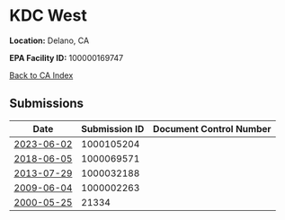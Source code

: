 # KDC West

**Location:** Delano, CA

**EPA Facility ID:** 100000169747

[Back to CA Index](../../index.md)

## Submissions

| Date | Submission ID | Document Control Number |
|------|--------------|-------------------------|
| [2023-06-02](submissions/1000105204.md) | 1000105204 |  |
| [2018-06-05](submissions/1000069571.md) | 1000069571 |  |
| [2013-07-29](submissions/1000032188.md) | 1000032188 |  |
| [2009-06-04](submissions/1000002263.md) | 1000002263 |  |
| [2000-05-25](submissions/21334.md) | 21334 |  |
